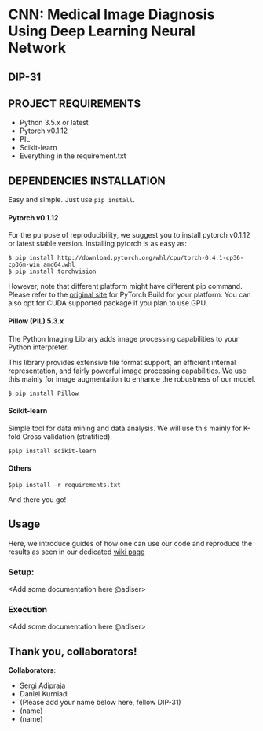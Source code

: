 
# CNN: Medical Image Diagnosis Using Deep Learning Neural Network

## DIP-31
<Add project description here>

## PROJECT REQUIREMENTS
- Python 3.5.x or latest
- Pytorch v0.1.12
- PIL
- Scikit-learn
- Everything in the requirement.txt

## DEPENDENCIES INSTALLATION
Easy and simple. Just use `pip install`.

#### Pytorch v0.1.12
For the purpose of reproducibility, we suggest you to install pytorch v0.1.12 or latest stable version. Installing pytorch is as easy as:

```
$ pip install http://download.pytorch.org/whl/cpu/torch-0.4.1-cp36-cp36m-win_amd64.whl
$ pip install torchvision
```
However, note that different platform might have different pip command. Please refer to the [original site](https://pytorch.org/) for PyTorch Build for your platform. You can also opt for CUDA supported package if you plan to use GPU.

#### Pillow (PIL) 5.3.x
The Python Imaging Library adds image processing capabilities to your Python interpreter.

This library provides extensive file format support, an efficient internal representation, and fairly powerful image processing capabilities. We use this mainly for image augmentation to enhance the robustness of our model.

```
$ pip install Pillow
```

#### Scikit-learn
Simple tool for data mining and data analysis. We will use this mainly for K-fold Cross validation (stratified). 

``` 
$pip install scikit-learn 
```

#### Others
``` 
$pip install -r requirements.txt 
```

And there you go!

## Usage
Here, we introduce guides of how one can use our code and reproduce the results as seen in our dedicated [wiki page](https://wikipedia.com)

### Setup:
<Add some documentation here @adiser>

### Execution
<Add some documentation here @adiser>

## Thank you, collaborators!
**Collaborators**:
- Sergi Adipraja
- Daniel Kurniadi
- (Please add your name below here, fellow DIP-31)
- (name)
- (name)